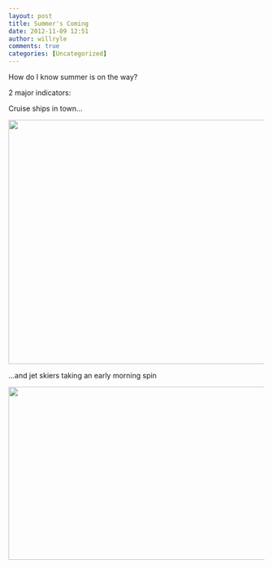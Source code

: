 ```yaml
---
layout: post
title: Summer's Coming
date: 2012-11-09 12:51
author: willryle
comments: true
categories: [Uncategorized]
---
```

How do I know summer is on the way?

2 major indicators:

Cruise ships in town...

<a href="http://willryle.files.wordpress.com/2012/11/30102012209.jpg" target="_blank"><img class="alignright size-full wp-image-1376" title="Cruise Ship in Wellington Harbour" alt="" src="http://willryle.files.wordpress.com/2012/11/30102012209.jpg" height="480" width="640" /></a>

...and jet skiers taking an early morning spin

<a href="http://willryle.files.wordpress.com/2012/11/09112012212.jpg" target="_blank"><img class="alignright  wp-image-1377" title="Jet Skiers in Wellington Harbour" alt="" src="http://willryle.files.wordpress.com/2012/11/09112012212.jpg" height="340" width="640" /></a>

